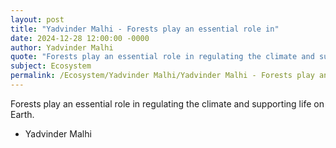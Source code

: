 ```yaml
---
layout: post
title: "Yadvinder Malhi - Forests play an essential role in"
date: 2024-12-28 12:00:00 -0000
author: Yadvinder Malhi
quote: "Forests play an essential role in regulating the climate and supporting life on Earth."
subject: Ecosystem
permalink: /Ecosystem/Yadvinder Malhi/Yadvinder Malhi - Forests play an essential role in
---
```


Forests play an essential role in regulating the climate and supporting life on Earth.

- Yadvinder Malhi

